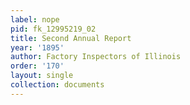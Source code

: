 ```yaml
---
label: nope
pid: fk_12995219_02
title: Second Annual Report
year: '1895'
author: Factory Inspectors of Illinois
order: '170'
layout: single
collection: documents
---
```

